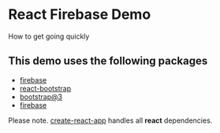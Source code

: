 # React Firebase Demo

How to get going quickly

## This demo uses the following packages

- [firebase](https://www.npmjs.com/package/firebase)
- [react-bootstrap](https://www.npmjs.com/package/react-bootstrap)
- [bootstrap@3](https://www.npmjs.com/package/bootstrap)
- [firebase](https://www.npmjs.com/package/firebase)

Please note. [create-react-app](https://github.com/facebookincubator/create-react-app) handles all **react** dependencies.